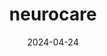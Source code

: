 ---  
layout: startup_page  
title: "neurocare"  
id: "neurocaregroup.com"  
permalink: "/neurocareneurocaregroup.com04242024/"  
website: "https://www.neurocaregroup.com/"  
funding_round: ""  
funding_amount: "€16M"  
investors: "TVM Capital Healthcare"  
about: "neurocare is a digital therapy platform offering mental health treatment for various psychological and neurological conditions. It supports clinicians in creating personalized therapy plans based on patient assessments, aiming for strong and lasting clinical outcomes. The platform addresses the significant global need for improved mental healthcare access."  
markets: "Healthtech, Mental Health"  
hq: "Munich, Bavaria, Germany"  
founded_year: "2014"  
linkedin: "https://www.linkedin.com/company/neurocaregroup"  
twitter: "https://twitter.com/neuroCareGroup"  
instagram: ""  
facebook: "https://www.facebook.com/neurocaregroup"  
crunchbase: "https://www.crunchbase.com/organization/neurocare-group"  
pitchbook: "https://pitchbook.com/profiles/company/56931-94"  

date_display: "24-Apr-2024"  
date: "2024-04-24"

# SEO Optimization  
meta_title: "neurocare -  Funding (€16M)"  
meta_description: "neurocare, neurocare is a digital therapy platform offering mental health treatment for various psychological and neurological conditions. It supports clinicians..."  
meta_keywords: "neurocare, Healthtech, Mental Health,  funding"  
canonical_url: "https://startup.projectstartups.com/neurocareneurocaregroup.com04242024/"  
---